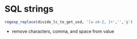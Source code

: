# SQL strings

```sql
regexp_replace(divide_lc_to_get_usd, '[a-zA-Z, ]+','','g')
```

- remove characters, comma, and space from value
